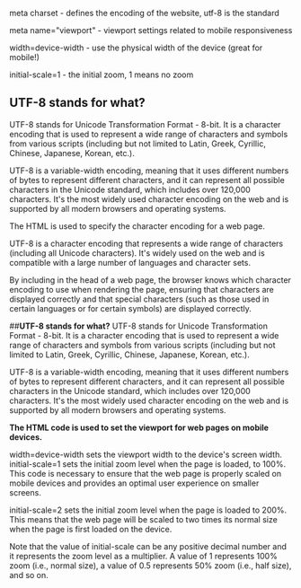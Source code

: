 <meta charset="utf-8">
<meta name="viewport" content="width=device-width, initial-scale=1">
<!--
  The above 2 meta tags *must* come first in the <head>
  to consistently ensure proper document rendering.
  Any other head element should come *after* these tags.
 -->
<title>Page Title</title>

meta charset - defines the encoding of the website, utf-8 is the standard

meta name="viewport" - viewport settings related to mobile responsiveness

width=device-width - use the physical width of the device (great for mobile!)

initial-scale=1 - the initial zoom, 1 means no zoom

## **UTF-8 stands for what?**

UTF-8 stands for Unicode Transformation Format - 8-bit. It is a character encoding that is used to represent a wide range of characters 
and symbols from various scripts (including but not limited to Latin, Greek, Cyrillic, Chinese, Japanese, Korean, etc.).

UTF-8 is a variable-width encoding, meaning that it uses different numbers of bytes to represent different characters, and it can represent 
all possible characters in the Unicode standard, which includes over 120,000 characters. It's the most widely used character encoding on the 
web and is supported by all modern browsers and operating systems.

The HTML <meta charset="UTF-8"> is used to specify the character encoding for a web page.

UTF-8 is a character encoding that represents a wide range of characters (including all Unicode characters). It's widely used on the web and is compatible with a large number of languages and character sets.

By including <meta charset="UTF-8"> in the head of a web page, the browser knows which character encoding to use when rendering the page, ensuring that characters are displayed correctly and that special characters (such as those used in certain languages or for certain symbols) are displayed correctly.




##**UTF-8 stands for what?**
UTF-8 stands for Unicode Transformation Format - 8-bit. It is a character encoding that is used to represent a wide range of characters 
and symbols from various scripts (including but not limited to Latin, Greek, Cyrillic, Chinese, Japanese, Korean, etc.).

UTF-8 is a variable-width encoding, meaning that it uses different numbers of bytes to represent different characters, 
and it can represent all possible characters in the Unicode standard, which includes over 120,000 characters. 
It's the most widely used character encoding on the web and is supported by all modern browsers and operating systems.


**The HTML code <meta name="viewport" content="width=device-width, initial-scale=1"> is used to set the viewport for web pages on mobile devices.**

width=device-width sets the viewport width to the device's screen width.
initial-scale=1 sets the initial zoom level when the page is loaded, to 100%.
This code is necessary to ensure that the web page is properly scaled on mobile devices and provides an optimal user experience on smaller screens.

initial-scale=2 sets the initial zoom level when the page is loaded to 200%. 
This means that the web page will be scaled to two times its normal size when the page is first loaded on the device.

Note that the value of initial-scale can be any positive decimal number and it represents the zoom level as a multiplier. 
A value of 1 represents 100% zoom (i.e., normal size), a value of 0.5 represents 50% zoom (i.e., half size), and so on.
